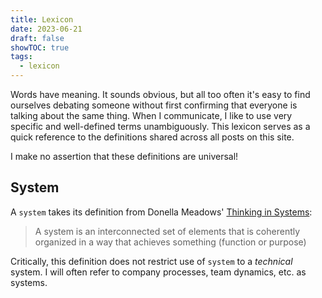 ```yaml
---
title: Lexicon
date: 2023-06-21
draft: false
showTOC: true
tags:
  - lexicon
---
```


Words have meaning. It sounds obvious, but all too often it's easy to find ourselves debating someone without first
confirming that everyone is talking about the same thing. When I communicate, I like to use very specific and
well-defined terms unambiguously. This lexicon serves as a quick reference to the definitions shared across all posts on
this site.

I make no assertion that these definitions are universal!

## System

A `system` takes its definition from Donella Meadows' [Thinking in
Systems](https://www.goodreads.com/en/book/show/3828902):

> A system is an interconnected set of elements that is coherently organized in a way that achieves something (function
> or purpose)

Critically, this definition does not restrict use of `system` to a _technical_ system. I will often refer to company
processes, team dynamics, etc. as systems.

